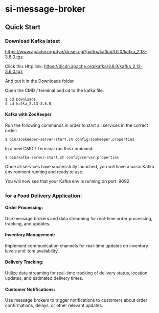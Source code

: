 # si-message-broker

## Quick Start ##
### Download Kafka latest ###
https://www.apache.org/dyn/closer.cgi?path=/kafka/3.6.0/kafka_2.13-3.6.0.tgz

Click this Http link:
https://dlcdn.apache.org/kafka/3.6.0/kafka_2.13-3.6.0.tgz

And put it in the Downloads folder.

Open the CMD / terminal and cd to the kafka file.
```
$ cd Downloads
$ cd kafka_2.13-3.6.0
```
#### Kafka with ZooKeeper ####
Run the following commands in order to start all services in the correct order:

```
$ bin/zookeeper-server-start.sh config/zookeeper.properties
```

In a new CMD / Terminal run this command:

```
$ bin/kafka-server-start.sh config/server.properties
```
Once all services have successfully launched, you will have a basic Kafka environment running and ready to use.

You will now see that your Kafka env is running on port :9092

##

### for a Food Delivery Application: ###
#### Order Processing: ####

Use message brokers and data streaming for real-time order processing, tracking, and updates.
#### Inventory Management: ####

Implement communication channels for real-time updates on inventory levels and item availability.
#### Delivery Tracking: ####

Utilize data streaming for real-time tracking of delivery status, location updates, and estimated delivery times.
#### Customer Notifications: ####

Use message brokers to trigger notifications to customers about order confirmations, delays, or other relevant updates.
